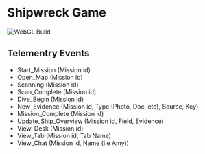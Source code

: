 # Shipwreck Game

![WebGL Build](https://github.com/fielddaylab/shipwreck/workflows/WebGL%20Build/badge.svg)

## Telementry Events
* Start_Mission (Mission id)
* Open_Map (Mission id)
* Scanning (Mission id)
* Scan_Complete (Mission id)
* Dive_Begin (Mission id)
* New_Evidence (Mission id, Type (Photo, Doc, etc), Source, Key)
* Mission_Complete (Mission id)
* Update_Ship_Overview (Mission id, Field, Evidence)
* View_Desk (Mission id)
* View_Tab (Mission id, Tab Name)
* View_Chat (Mission id, Name (i.e Amy)) 
